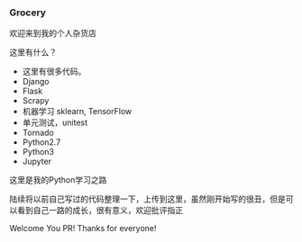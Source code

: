### Grocery



欢迎来到我的个人杂货店

这里有什么？

- 这里有很多代码。
- Django
- Flask
- Scrapy
- 机器学习 sklearn, TensorFlow
- 单元测试，unitest
- Tornado
- Python2.7
- Python3
- Jupyter

这里是我的Python学习之路



陆续将以前自己写过的代码整理一下，上传到这里，虽然刚开始写的很丑，但是可以看到自己一路的成长，很有意义，欢迎批评指正



Welcome You PR! Thanks for everyone!